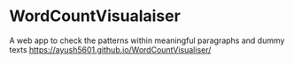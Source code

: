 # WordCountVisualaiser
A web app to check the patterns within meaningful paragraphs and dummy texts 
https://ayush5601.github.io/WordCountVisualiser/
